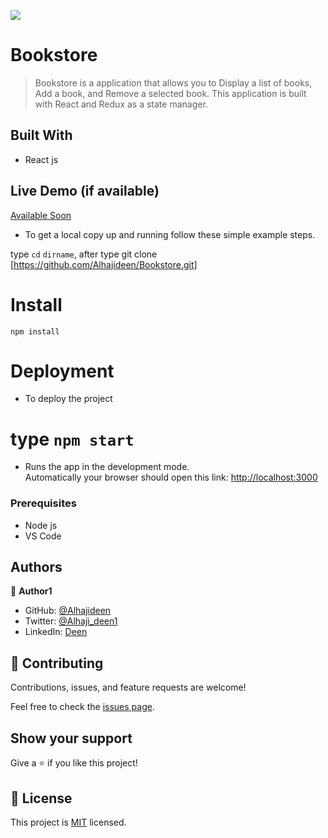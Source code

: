 ![](https://img.shields.io/badge/Microverse-blueviolet)

# Bookstore

> Bookstore is a application that allows you to Display a list of books, Add a book, and Remove a selected book. This application is built with React and Redux as a state manager.

## Built With

- React js

## Live Demo (if available)

[Available Soon](https://livedemo.com)

- To get a local copy up and running follow these simple example steps.

type `cd` `dirname`, after type git clone [https://github.com/Alhajideen/Bookstore.git]

# Install

`npm install`

# Deployment

- To deploy the project

# type `npm start`

- Runs the app in the development mode.\
  Automatically your browser should open this link: [http://localhost:3000](http://localhost:3000)

### Prerequisites

- Node js
- VS Code

## Authors

👤 **Author1**

- GitHub: [@Alhajideen](https://github.com/Alhajideen)
- Twitter: [@Alhaji_deen1](https://twitter.com/Alhaji_deen1)
- LinkedIn: [Deen](https://linkedin.com/in/nurudeen-salifu-776753244)

## 🤝 Contributing

Contributions, issues, and feature requests are welcome!

Feel free to check the [issues page](https://github.com/Alhajideen/Bookstore/issues).

## Show your support

Give a ⭐️ if you like this project!

## 📝 License

This project is [MIT](https://github.com/Alhajideen/Bookstore/blob/add-license-1/LICENSE) licensed.
